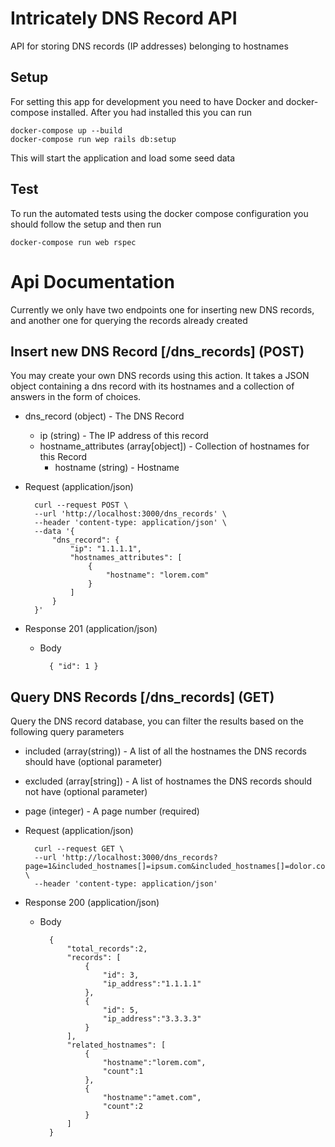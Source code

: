 # Intricately DNS Record API

API for storing DNS records (IP addresses) belonging to hostnames

## Setup

For setting this app for development you need to have Docker and docker-compose installed. After you had installed this
you can run 

    docker-compose up --build
    docker-compose run wep rails db:setup
    
This will start the application and load some seed data


## Test

To run the automated tests using the docker compose configuration you should follow the setup and then run

    docker-compose run web rspec


# Api Documentation

Currently we only have two endpoints one for inserting new DNS records, and another one for querying the records already created

## Insert new DNS Record [/dns_records] (POST)

You may create your own DNS records using this action. It takes a JSON object
containing a dns record with its hostnames and a collection of answers in the form of choices.

+ dns_record (object) - The DNS Record
  + ip (string) - The IP address of this record
  + hostname_attributes (array[object]) - Collection of hostnames for this Record
    + hostname (string) - Hostname

+ Request (application/json)

        curl --request POST \
        --url 'http://localhost:3000/dns_records' \
        --header 'content-type: application/json' \
        --data '{
            "dns_record": {
                "ip": "1.1.1.1",
                "hostnames_attributes": [
                    {
                        "hostname": "lorem.com"
                    }
                ]
            }
        }'
        
+ Response 201 (application/json)

    + Body
    
            { "id": 1 }
        

## Query DNS Records [/dns_records] (GET)

Query the DNS record database, you can filter the results based on the following query parameters

+ included (array(string)) - A list of all the hostnames the DNS records should have (optional parameter)
+ excluded (array[string]) - A list of hostnames the DNS records should not have (optional parameter)
+ page (integer) - A page number (required)


+ Request (application/json)

        curl --request GET \
        --url 'http://localhost:3000/dns_records?page=1&included_hostnames[]=ipsum.com&included_hostnames[]=dolor.com&excluded_hostnames[]=sit.com' \
        --header 'content-type: application/json'
        
+ Response 200 (application/json)

    + Body
      
            {
                "total_records":2,
                "records": [
                    { 
                        "id": 3,
                        "ip_address":"1.1.1.1"
                    },
                    {
                        "id": 5,
                        "ip_address":"3.3.3.3"
                    }
                ],
                "related_hostnames": [
                    {
                        "hostname":"lorem.com",
                        "count":1
                    },
                    {
                        "hostname":"amet.com",
                        "count":2
                    }
                ]
            }

